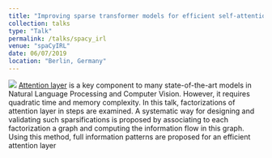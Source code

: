 ```yaml
---
title: "Improving sparse transformer models for efficient self-attention"
collection: talks
type: "Talk"
permalink: /talks/spacy_irl
venue: "spaCyIRL"
date: 06/07/2019
location: "Berlin, Germany"
---
```


[![](http://img.youtube.com/vi/KwKr_e7xBQ4/0.jpg)](http://www.youtube.com/watch?v=KwKr_e7xBQ4 "spacy irl")
[Attention layer]() is a key component to many state-of-the-art models in Natural Language Processing and Computer Vision. However, it requires quadratic time and memory complexity.
In this talk, factorizations of attention layer in steps are examined. A systematic way for designing and validating such sparsifications is proposed by associating to each factorization a graph and computing the information flow in this graph. Using this method, full information patterns are proposed for an efficient attention layer 
